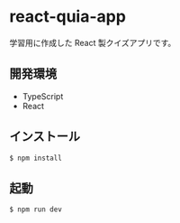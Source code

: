 # react-quia-app

学習用に作成した React 製クイズアプリです。

## 開発環境

- TypeScript
- React

## インストール

```bash
$ npm install
```

## 起動

```bash
$ npm run dev
```
